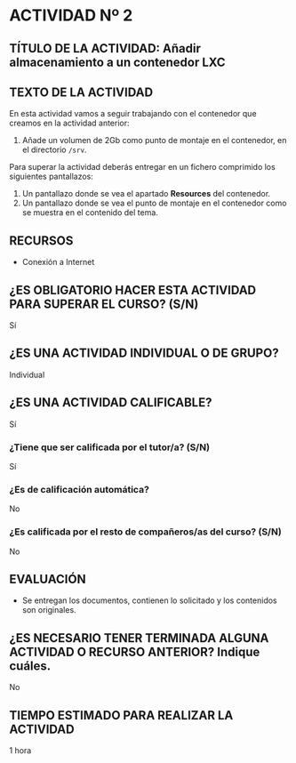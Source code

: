 # ACTIVIDAD Nº 2

## TÍTULO DE LA ACTIVIDAD: Añadir almacenamiento a un contenedor LXC

## TEXTO DE LA ACTIVIDAD

En esta actividad vamos a seguir trabajando con el contenedor que creamos en la actividad anterior:

1. Añade un volumen de 2Gb como punto de montaje en el contenedor, en el directorio `/srv`.

Para superar la actividad deberás entregar en un fichero comprimido los siguientes pantallazos:

1. Un pantallazo donde se vea el apartado **Resources** del contenedor.
2. Un pantallazo donde se vea el punto de montaje en el contenedor como se muestra en el contenido del tema.


## RECURSOS

* Conexión a Internet

## ¿ES OBLIGATORIO HACER ESTA ACTIVIDAD PARA SUPERAR EL CURSO? (S/N)

Sí

## ¿ES UNA ACTIVIDAD INDIVIDUAL O DE GRUPO?

Individual

## ¿ES UNA ACTIVIDAD CALIFICABLE?

Sí

### ¿Tiene que ser calificada por el tutor/a? (S/N)

Sí

### ¿Es de calificación automática?

No

### ¿Es calificada por el resto de compañeros/as del curso? (S/N)

No

## EVALUACIÓN

* Se entregan los documentos, contienen lo solicitado y los contenidos son originales.

## ¿ES NECESARIO TENER TERMINADA ALGUNA ACTIVIDAD O RECURSO ANTERIOR? Indique cuáles.

No

## TIEMPO ESTIMADO PARA REALIZAR LA ACTIVIDAD

1 hora
